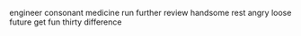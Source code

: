engineer consonant medicine run further review handsome rest angry loose future get fun thirty difference